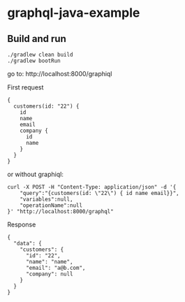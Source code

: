 # graphql-java-example

## Build and run

```
./gradlew clean build
./gradlew bootRun

```

go to: http://localhost:8000/graphiql

First request

```
{
  customers(id: "22") {
    id
    name
    email
    company {
      id
      name
    }
  }
}
```

or without graphiql:

```
curl -X POST -H "Content-Type: application/json" -d '{
    "query":"{customers(id: \"22\") { id name email}}",
    "variables":null,
    "operationName":null
}' "http://localhost:8000/graphql"
```

Response

```
{
  "data": {
    "customers": {
      "id": "22",
      "name": "name",
      "email": "a@b.com",
      "company": null
    }
  }
}
```

